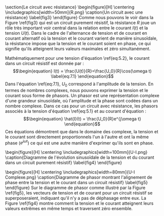 
\section{Le circuit avec résistance}
\begin{figure}[H]
\centering
\includegraphics[width=50mm]{R.png}
\caption{Un circuit avec une résistance}
\label{fig3}
\end{figure}
Comme nous pouvons le voir dans la Figure \ref{fig3} qui est un circuit purement résistif, la résistance $R$ joue un rôle très important voir central dans la relation entre le courant $I(t)$ et la tension $U(t)$.  Dans le cadre de l'alternance de tension et de courant en courant alternatif où la tension et le courant varient de manière sinusoïdale, la résistance impose que la tension et le courant soient en phase, ce qui signifie qu'ils atteignent leurs valeurs maximales et zéro simultanément.

Mathématiquement pour une tension d'équation \ref{eq:5.2}, le courant dans un circuit résistif est donnée par :
$$\begin{equation}
    I(t) = \frac{U(t)}{R}=\frac{U_0}{R}\cos(\omega t)
    \label{eq:7.1}
\end{equation}$$
Dans l'équation \ref{eq:7.1}, $U_0$ correspond à l'amplitude de la tension. En termes de nombres complexes, nous pouvons exprimer la tension et le courant sous forme de phasors. Un phasor est une représentation complexe d'une grandeur sinusoïdale, où l'amplitude et la phase sont codées dans un nombre complexe. Dans ce cas pour un circuit avec résistance, les phasors associés à la tension d'équation \ref{eq:5.1} et au courant d'équation :
$$\begin{equation}
    \hat{I}(t) = \frac{U_0}{R}e^{j\omega t}
\end{equation}$$
Ces équations démontrent que dans le domaine des complexe, la tension et le courant sont directement proportionnels l'un à l'autre et ont la même phase ($e^{j\omega t}$) ce qui est une autre manière d'exprimer qu'ils sont en phase.

\begin{figure}[H]
\centering
\includegraphics[width=100mm]{U-I.png}
\caption{Diagramme de l'évolution sinusoïdale de la tension et du courant dans un circuit purement résistif}
\label{fig4}
\end{figure}

\begin{figure}[H]
\centering
\includegraphics[width=80mm]{U-I Complexe.png}
\caption{Diagramme de phasor montrant l'alignement de phase entre la tension et le courant dans un circuit résistif}
\label{fig5}
\end{figure}
Sur le diagramme de phasor comme illustré par la Figure \ref{fig5}, les vecteurs de tension et de courant pour un circuit résistif se superposeraient, indiquant qu'il n'y a pas de déphasage entre eux. La Figure \ref{fig4} montre comment la tension et le courant atteignent leurs valeurs extrêmes en même temps et traversent zéro ensemble.